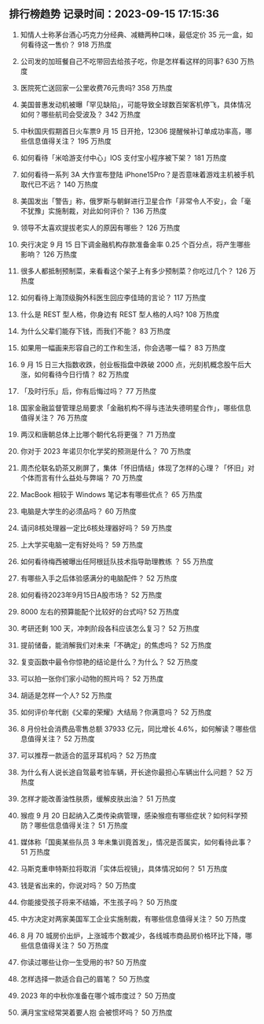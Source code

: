 
## 排行榜趋势 记录时间：2023-09-15 17:15:36
  
  1. 知情人士称茅台酒心巧克力分经典、减糖两种口味，最低定价 35 元一盒，如何看待这一售价？ 918 万热度
    
  2. 公司发的加班餐自己不吃带回去给孩子吃，你是怎样看这样的同事? 630 万热度
    
  3. 医院死亡送回家一公里收费76元贵吗? 358 万热度
    
  4. 美国普惠发动机被曝「罕见缺陷」，可能导致全球数百架客机停飞，具体情况如何？哪些航司会受波及？ 342 万热度
    
  5. 中秋国庆假期首日火车票9 月 15 日开抢，12306 提醒候补订单成功率高，哪些信息值得关注？ 195 万热度
    
  6. 如何看待「米哈游支付中心」IOS 支付宝小程序被下架？ 181 万热度
    
  7. 如何看待一系列 3A 大作宣布登陆 iPhone15Pro？是否意味着游戏主机被手机取代已不远？ 140 万热度
    
  8. 美国发出「警告」称，俄罗斯与朝鲜进行卫星合作「非常令人不安」，会「毫不犹豫」实施制裁，对此如何评价？ 136 万热度
    
  9. 领导不太喜欢提拔老实人的原因有哪些？ 126 万热度
    
  10. 央行决定 9 月 15 日下调金融机构存款准备金率 0.25 个百分点，将产生哪些影响？ 126 万热度
    
  11. 很多人都抵制预制菜，来看看这个架子上有多少预制菜？你吃过几个？ 126 万热度
    
  12. 如何看待上海顶级胸外科医生回应李佳琦的言论？ 117 万热度
    
  13. 什么是 REST 型人格，你身边有 REST 型人格的人吗? 108 万热度
    
  14. 为什么父辈们能存下钱，而我们不能？ 83 万热度
    
  15. 如果用一幅画来形容自己的工作和生活，你会选哪一幅？ 83 万热度
    
  16. 9 月 15 日三大指数收跌，创业板指盘中跌破 2000 点，光刻机概念股午后大涨，如何看待今日行情？ 82 万热度
    
  17. 「及时行乐」后，你有后悔过吗？ 77 万热度
    
  18. 国家金融监督管理总局要求「金融机构不得与违法失德明星合作」，哪些信息值得关注？ 76 万热度
    
  19. 两汉和唐朝总体上比哪个朝代名将更强？ 71 万热度
    
  20. 你对于 2023 年诺贝尔化学奖的预测是什么？ 70 万热度
    
  21. 周杰伦联名奶茶又刷屏了，集体「怀旧情结」体现了怎样的心理？「怀旧」对个体而言有什么益处与弊端？ 70 万热度
    
  22. MacBook 相较于 Windows 笔记本有哪些优点？ 65 万热度
    
  23. 电脑是大学生的必须品吗？ 60 万热度
    
  24. 请问8核处理器一定比6核处理器好吗？ 59 万热度
    
  25. 上大学买电脑一定有好处吗？ 59 万热度
    
  26. 如何看待梅西被曝出任阿根廷队技术指导助理教练 ？ 55 万热度
    
  27. 有哪些入手之后体验感满分的电脑配件？ 52 万热度
    
  28. 如何看待2023年9月15日A股市场？ 52 万热度
    
  29. 8000 左右的预算能配个比较好的台式吗? 52 万热度
    
  30. 考研还剩 100 天，冲刺阶段各科应该怎么复习？ 52 万热度
    
  31. 提前储备，能消解我们对未来「不确定」的焦虑吗？ 52 万热度
    
  32. 复变函数中最令你惊艳的结论是什么？为什么？ 52 万热度
    
  33. 可以拍一张你们家小动物的照片吗？ 52 万热度
    
  34. 胡适是怎样一个人? 52 万热度
    
  35. 如何评价年代剧《父辈的荣耀》大结局？你满意吗？ 52 万热度
    
  36. 8 月份社会消费品零售总额 37933 亿元，同比增长 4.6%，如何解读？哪些信息值得关注？ 52 万热度
    
  37. 可以推荐一款适合的蓝牙耳机吗？ 52 万热度
    
  38. 为什么有人说长途自驾最考验车辆，开长途你最担心车辆出什么问题？ 52 万热度
    
  39. 怎样才能改善油性肤质，缓解皮肤出油？ 51 万热度
    
  40. 猴痘 9 月 20 日起纳入乙类传染病管理，感染猴痘有哪些症状？如何科学预防？哪些信息值得关注？ 51 万热度
    
  41. 媒体称「国奥某些队员 3 年未集训竟首发」，情况是否属实，如何看待此事？ 51 万热度
    
  42. 马斯克重申特斯拉将取消「实体后视镜」，具体情况如何？ 51 万热度
    
  43. 钱是省出来的，你说对吗？ 50 万热度
    
  44. 你能接受孩子将来不结婚，不生孩子吗？ 50 万热度
    
  45. 中方决定对两家美国军工企业实施制裁，有哪些信息值得关注？ 50 万热度
    
  46. 8 月 70 城房价出炉，上涨城市个数减少，各线城市商品房价格环比下降，哪些信息值得关注？ 50 万热度
    
  47. 你读过哪些让你一生受用的书? 50 万热度
    
  48. 怎样选择一款适合自己的眉笔？ 50 万热度
    
  49. 2023 年的中秋你准备在哪个城市度过？ 50 万热度
    
  50. 满月宝宝经常哭着要人抱 会被惯坏吗？ 50 万热度
    